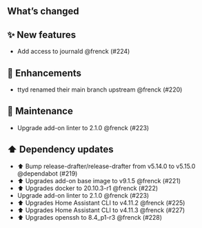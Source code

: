 ## What’s changed

## ✨ New features

- Add access to journald @frenck (#224)

## 🚀 Enhancements

- ttyd renamed their main branch upstream @frenck (#220)

## 🧰 Maintenance

- Upgrade add-on linter to 2.1.0 @frenck (#223)

## ⬆️ Dependency updates

- ⬆️ Bump release-drafter/release-drafter from v5.14.0 to v5.15.0 @dependabot (#219)
- ⬆️  Upgrades add-on base image to v9.1.5 @frenck (#221)
- ⬆️ Upgrades docker to 20.10.3-r1 @frenck (#222)
- Upgrade add-on linter to 2.1.0 @frenck (#223)
- ⬆️ Upgrades Home Assistant CLI to v4.11.2 @frenck (#225)
- ⬆️ Upgrades Home Assistant CLI to v4.11.3 @frenck (#227)
- ⬆️ Upgrades openssh to 8.4_p1-r3 @frenck (#228)
